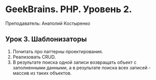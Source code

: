 # GeekBrains. PHP. Уровень 2.

Преподаватель: Анатолий Костыренко

## Урок 3. Шаблонизаторы

1. Почитать про паттерны проектирования.
2. Реализовать CRUD.
3. В результате поиска одной записи возвращать объект с заполненными данными, а в результате поиска всех записей - массив из таких объектов.
